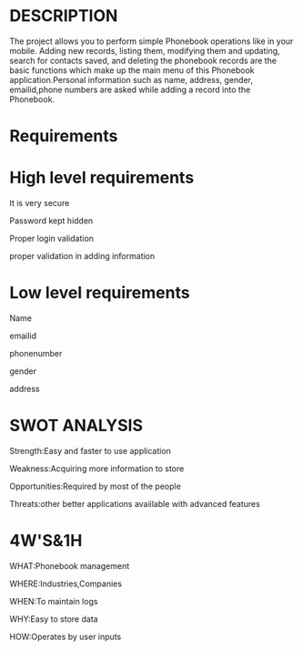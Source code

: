 # **DESCRIPTION**

The project  allows you to perform simple Phonebook operations like in your mobile. Adding new records, listing them, modifying them and updating, search for contacts saved, and deleting the phonebook records are the basic functions which make up the main menu of this Phonebook application.Personal information such as name, address, gender, emailid,phone numbers are asked while adding a record into the Phonebook.

# **Requirements**

# **High level requirements**

It is very secure

Password kept hidden

Proper login validation

proper validation in adding information

# **Low level requirements**

Name

emailid

phonenumber

gender

address

# **SWOT ANALYSIS**

Strength:Easy and faster to use application

Weakness:Acquiring more information to store

Opportunities:Required by most of the people

Threats:other better applications avaiilable with advanced features

# **4W'S&1H**

WHAT:Phonebook management

WHERE:Industries,Companies

WHEN:To maintain logs

WHY:Easy to store data

HOW:Operates by user inputs




